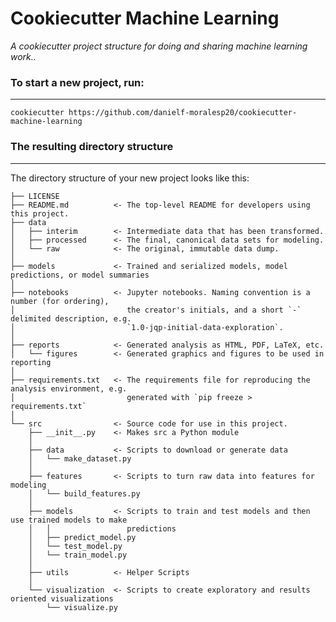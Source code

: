 # Cookiecutter Machine Learning

_A cookiecutter project structure for doing and sharing machine learning work.._

### To start a new project, run:

---

    cookiecutter https://github.com/danielf-moralesp20/cookiecutter-machine-learning

### The resulting directory structure

---

The directory structure of your new project looks like this:

```
├── LICENSE
├── README.md          <- The top-level README for developers using this project.
├── data
│   ├── interim        <- Intermediate data that has been transformed.
│   ├── processed      <- The final, canonical data sets for modeling.
│   └── raw            <- The original, immutable data dump.
│
├── models             <- Trained and serialized models, model predictions, or model summaries
│
├── notebooks          <- Jupyter notebooks. Naming convention is a number (for ordering),
│                         the creator's initials, and a short `-` delimited description, e.g.
│                         `1.0-jqp-initial-data-exploration`.
│
├── reports            <- Generated analysis as HTML, PDF, LaTeX, etc.
│   └── figures        <- Generated graphics and figures to be used in reporting
│
├── requirements.txt   <- The requirements file for reproducing the analysis environment, e.g.
│                         generated with `pip freeze > requirements.txt`
│
└── src                <- Source code for use in this project.
    ├── __init__.py    <- Makes src a Python module
    │
    ├── data           <- Scripts to download or generate data
    │   └── make_dataset.py
    │
    ├── features       <- Scripts to turn raw data into features for modeling
    │   └── build_features.py
    │
    ├── models         <- Scripts to train and test models and then use trained models to make
    │   │                 predictions
    │   ├── predict_model.py
    │   └── test_model.py
    │   └── train_model.py
    │
    ├── utils          <- Helper Scripts
    │
    └── visualization  <- Scripts to create exploratory and results oriented visualizations
        └── visualize.py
```
